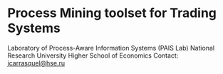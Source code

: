 # Process Mining toolset for Trading Systems
Laboratory of Process-Aware Information Systems (PAIS Lab)
National Research University Higher School of Economics
Contact: jcarrasquel@hse.ru
